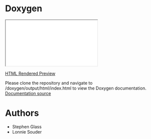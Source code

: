 # Doxygen

<link rel="import" href="/doxygen/output/html/index.html">
<object type="text/html" data="/doxygen/output/html/index.html">
<iframe src="/doxygen/output/html/index.html" seamless></iframe>

[HTML Rendered Preview](https://htmlpreview.github.io/?https://github.com/glasss6/embedded-ballTrap/blob/master/doxygen/output/html/index.html)

Please clone the repository and navigate to /doxygen/output/html/index.html to view the Doxygen documentation.
[Documentation source](/doxygen/output/html/index.html)

# Authors
* Stephen Glass
* Lonnie Souder